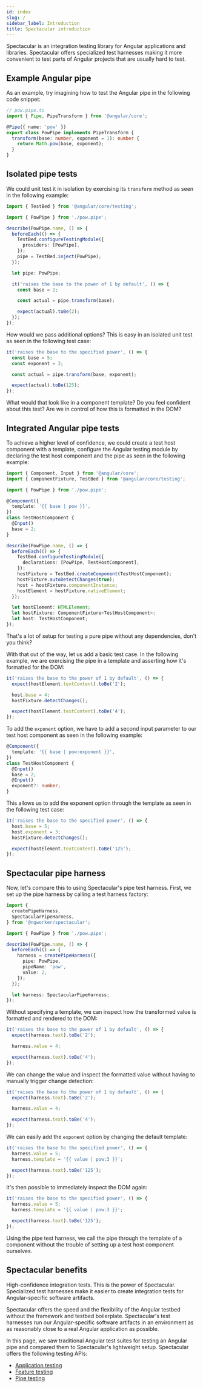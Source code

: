 ```yaml
---
id: index
slug: /
sidebar_label: Introduction
title: Spectacular introduction
---
```


Spectacular is an integration testing library for Angular applications and
libraries. Spectacular offers specialized test harnesses making it more
convenient to test parts of Angular projects that are usually hard to test.

## Example Angular pipe

As an example, try imagining how to test the Angular pipe in the following code
snippet:

```ts
// pow.pipe.ts
import { Pipe, PipeTransform } from '@angular/core';

@Pipe({ name: 'pow' })
export class PowPipe implements PipeTransform {
  transform(base: number, exponent = 1): number {
    return Math.pow(base, exponent);
  }
}
```

## Isolated pipe tests

We could unit test it in isolation by exercising its `transform` method as seen
in the following example:

```ts {15}
import { TestBed } from '@angular/core/testing';

import { PowPipe } from './pow.pipe';

describe(PowPipe.name, () => {
  beforeEach(() => {
    TestBed.configureTestingModule({
      providers: [PowPipe],
    });
    pipe = TestBed.inject(PowPipe);
  });

  let pipe: PowPipe;

  it('raises the base to the power of 1 by default', () => {
    const base = 2;

    const actual = pipe.transform(base);

    expect(actual).toBe(2);
  });
});
```

How would we pass additional options? This is easy in an isolated unit test as
seen in the following test case:

```ts {5}
it('raises the base to the specified power', () => {
  const base = 5;
  const exponent = 3;

  const actual = pipe.transform(base, exponent);

  expect(actual).toBe(125);
});
```

What would that look like in a component template? Do you feel confident about
this test? Are we in control of how this is formatted in the DOM?

## Integrated Angular pipe tests

To achieve a higher level of confidence, we could create a test host component
with a template, configure the Angular testing module by declaring the test host
component and the pipe as seen in the following example:

```ts {6-12,17}
import { Component, Input } from '@angular/core';
import { ComponentFixture, TestBed } from '@angular/core/testing';

import { PowPipe } from './pow.pipe';

@Component({
  template: '{{ base | pow }}',
})
class TestHostComponent {
  @Input()
  base = 2;
}

describe(PowPipe.name, () => {
  beforeEach(() => {
    TestBed.configureTestingModule({
      declarations: [PowPipe, TestHostComponent],
    });
    hostFixture = TestBed.createComponent(TestHostComponent);
    hostFixture.autoDetectChanges(true);
    host = hostFixture.componentInstance;
    hostElement = hostFixture.nativeElement;
  });

  let hostElement: HTMLElement;
  let hostFixture: ComponentFixture<TestHostComponent>;
  let host: TestHostComponent;
});
```

That's a lot of setup for testing a pure pipe without any dependencies, don't
you think?

With that out of the way, let us add a basic test case. In the following
example, we are exercising the pipe in a template and asserting how it's
formatted for the DOM:

```ts {2,7}
it('raises the base to the power of 1 by default', () => {
  expect(hostElement.textContent).toBe('2');

  host.base = 4;
  hostFixture.detectChanges();

  expect(hostElement.textContent).toBe('4');
});
```

To add the `exponent` option, we have to add a second input parameter to our
test host component as seen in the following example:

```ts {2,7-8}
@Component({
  template: '{{ base | pow:exponent }}',
})
class TestHostComponent {
  @Input()
  base = 2;
  @Input()
  exponent?: number;
}
```

This allows us to add the exponent option through the template as seen in the
following test case:

```ts {3}
it('raises the base to the specified power', () => {
  host.base = 5;
  host.exponent = 3;
  hostFixture.detectChanges();

  expect(hostElement.textContent).toBe('125');
});
```

## Spectacular pipe harness

Now, let's compare this to using Spectacular's pipe test harness. First, we set
up the pipe harness by calling a test harness factory:

```ts {10-14}
import {
  createPipeHarness,
  SpectacularPipeHarness,
} from '@ngworker/spectacular';

import { PowPipe } from './pow.pipe';

describe(PowPipe.name, () => {
  beforeEach(() => {
    harness = createPipeHarness({
      pipe: PowPipe,
      pipeName: 'pow',
      value: 2,
    });
  });

  let harness: SpectacularPipeHarness;
});
```

Without specifying a template, we can inspect how the transformed value is
formatted and rendered to the DOM:

```ts {2}
it('raises the base to the power of 1 by default', () => {
  expect(harness.text).toBe('2');

  harness.value = 4;

  expect(harness.text).toBe('4');
});
```

We can change the value and inspect the formatted value without having to
manually trigger change detection:

```ts {4,6}
it('raises the base to the power of 1 by default', () => {
  expect(harness.text).toBe('2');

  harness.value = 4;

  expect(harness.text).toBe('4');
});
```

We can easily add the `exponent` option by changing the default template:

```ts {3}
it('raises the base to the specified power', () => {
  harness.value = 5;
  harness.template = '{{ value | pow:3 }}';

  expect(harness.text).toBe('125');
});
```

It's then possible to immediately inspect the DOM again:

```ts {5}
it('raises the base to the specified power', () => {
  harness.value = 5;
  harness.template = '{{ value | pow:3 }}';

  expect(harness.text).toBe('125');
});
```

Using the pipe test harness, we call the pipe through the template of a
component without the trouble of setting up a test host component ourselves.

## Spectacular benefits

High-confidence integration tests. This is the power of Spectacular. Specialized
test harnesses make it easier to create integration tests for Angular-specific
software artifacts.

Spectacular offers the speed and the flexibility of the Angular testbed without
the framework and testbed boilerplate. Spectacular's test harnesses run our
Angular-specific software artifacts in an environment as as reasonably close to
a real Angular application as possible.

In this page, we saw traditional Angular test suites for testing an Angular pipe
and compared them to Spectacular's lightweight setup. Spectacular offers the
following testing APIs:

- [Application testing](./application-testing)
- [Feature testing](./feature-testing)
- [Pipe testing](./pipe-testing)

